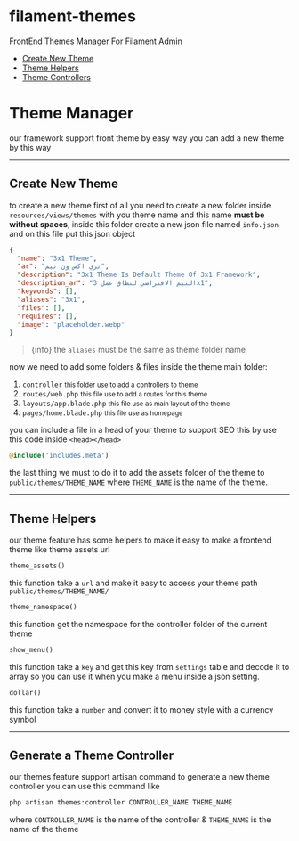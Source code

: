 # filament-themes

FrontEnd Themes Manager For Filament Admin

- [Create New Theme](#create)
- [Theme Helpers](#helpers)
- [Theme Controllers](#controllers)

# Theme Manager

our framework support front theme by easy way you can add a new theme by this way

<hr>

## Create New Theme

<a href="#create"></a>

to create a new theme first of all you need to create a new folder inside `resources/views/themes` with you theme name and this name <b>must be without spaces</b>, inside this folder create a new json file named `info.json` and on this file put this json object

```json
{
  "name": "3x1 Theme",
  "ar": "ثري اكس ون ثيم",
  "description": "3x1 Theme Is Default Theme Of 3x1 Framework",
  "description_ar": "الثيم الافتراضي لنطاق عمل 3x1",
  "keywords": [],
  "aliases": "3x1",
  "files": [],
  "requires": [],
  "image": "placeholder.webp"
}
```

> {info} the `aliases` must be the same as theme folder name

now we need to add some folders & files inside the theme main folder:

1. `controller` <small>this folder use to add a controllers to theme</small>
2. `routes/web.php` <small>this file use to add a routes for this theme</small>
3. `layouts/app.blade.php` <small>this file use as main layout of the theme</small>
4. `pages/home.blade.php` <small>this file use as homepage</small>

you can include a file in a head of your theme to support SEO this by use this code inside `<head></head>`

```php
@include('includes.meta')
```

the last thing we must to do it to add the assets folder of the theme to `public/themes/THEME_NAME` where `THEME_NAME` is the name of the theme.

<hr>

## Theme Helpers

<a href="#helpers"></a>

our theme feature has some helpers to make it easy to make a frontend theme like theme assets url

```php
theme_assets()
```

this function take a `url` and make it easy to access your theme path `public/themes/THEME_NAME/`

```php
theme_namespace()
```

this function get the namespace for the controller folder of the current theme

```php
show_menu()
```

this function take a `key` and get this key from `settings` table and decode it to array so you can use it when you make a menu inside a json setting.

```php
dollar()
```

this function take a `number` and convert it to money style with a currency symbol

<hr>

## Generate a Theme Controller

<a href="#controllers"></a>

our themes feature support artisan command to generate a new theme controller you can use this command like

```bash
php artisan themes:controller CONTROLLER_NAME THEME_NAME
```

where `CONTROLLER_NAME` is the name of the controller & `THEME_NAME` is the name of the theme
